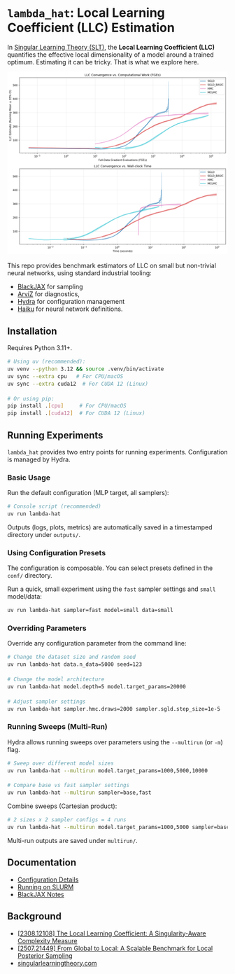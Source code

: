 # `lambda_hat`: Local Learning Coefficient (LLC) Estimation

In [Singular Learning Theory (SLT)](https://singularlearningtheory.com), the **Local Learning Coefficient (LLC)** quantifies the effective local dimensionality of a model around a trained optimum.
Estimating it can be tricky. That is what we explore here.

![](assets/readme/llc_convergence_combined.png)

This repo provides benchmark estimators of LLC on small but non-trivial neural networks, using standard industrial tooling:

* [BlackJAX](https://github.com/blackjax-devs/blackjax/tree/1.2.5) for sampling
* [ArviZ](https://python.arviz.org/) for diagnostics,
* [Hydra](https://hydra.cc/) for configuration management
* [Haiku](https://github.com/haiku/haiku) for neural network definitions.

## Installation

Requires Python 3.11+.

```bash
# Using uv (recommended):
uv venv --python 3.12 && source .venv/bin/activate
uv sync --extra cpu   # For CPU/macOS
uv sync --extra cuda12  # For CUDA 12 (Linux)

# Or using pip:
pip install .[cpu]     # For CPU/macOS
pip install .[cuda12]  # For CUDA 12 (Linux)
```

## Running Experiments

`lambda_hat` provides two entry points for running experiments. Configuration is managed by Hydra.

### Basic Usage

Run the default configuration (MLP target, all samplers):

```bash
# Console script (recommended)
uv run lambda-hat
```

Outputs (logs, plots, metrics) are automatically saved in a timestamped directory under `outputs/`.

### Using Configuration Presets

The configuration is composable. You can select presets defined in the `conf/` directory.

Run a quick, small experiment using the `fast` sampler settings and `small` model/data:

```bash
uv run lambda-hat sampler=fast model=small data=small
```

### Overriding Parameters

Override any configuration parameter from the command line:

```bash
# Change the dataset size and random seed
uv run lambda-hat data.n_data=5000 seed=123

# Change the model architecture
uv run lambda-hat model.depth=5 model.target_params=20000

# Adjust sampler settings
uv run lambda-hat sampler.hmc.draws=2000 sampler.sgld.step_size=1e-5
```

### Running Sweeps (Multi-Run)

Hydra allows running sweeps over parameters using the `--multirun` (or `-m`) flag.

```bash
# Sweep over different model sizes
uv run lambda-hat --multirun model.target_params=1000,5000,10000

# Compare base vs fast sampler settings
uv run lambda-hat --multirun sampler=base,fast
```

Combine sweeps (Cartesian product):

```bash
# 2 sizes x 2 sampler configs = 4 runs
uv run lambda-hat --multirun model.target_params=1000,5000 sampler=base,fast
```

Multi-run outputs are saved under `multirun/`.

## Documentation

- [Configuration Details](./docs/configuration.md)
- [Running on SLURM](./docs/parallelism.md)
- [BlackJAX Notes](./docs/blackjax.md)


## Background

* [[2308.12108] The Local Learning Coefficient: A Singularity-Aware Complexity Measure](https://arxiv.org/abs/2308.12108)
* [[2507.21449] From Global to Local: A Scalable Benchmark for Local Posterior Sampling](https://arxiv.org/abs/2507.21449)
* [singularlearningtheory.com](https://singularlearningtheory.com/)